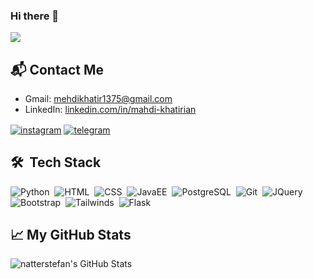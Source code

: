 ### Hi there 👋
<img src ="https://komarev.com/ghpvc/?username=mahdikhatirian1996&color=blue&style=flat-square">

<!--
**mahdikhatirian1996/mahdikhatirian1996** is a ✨ _special_ ✨ repository because its `README.md` (this file) appears on your GitHub profile.

Here are some ideas to get you started:

- 🔭 I’m currently working on ...
- 🌱 I’m currently learning ...
- 👯 I’m looking to collaborate on ...
- 🤔 I’m looking for help with ...
- 💬 Ask me about ...
- 📫 How to reach me: ...
- 😄 Pronouns: ...
- ⚡ Fun fact: ...
--> 

## 📬 Contact Me

- Gmail: mehdikhatir1375@gmail.com
- LinkedIn: [linkedin.com/in/mahdi-khatirian](https://www.linkedin.com/in/mahdi-khatirian)<br>
<p align="left"><a href="https://instagram.com/kh._mhdi" target="_blank">
<img align="center" src="https://img.shields.io/badge/-MahdiKhatirian-blueviolet?style=flat&logo=instagram" alt="instagram"/></a>
<a href="https://t.me/MKhtiri" target="_blank"><img align="center" src="https://img.shields.io/badge/-MahdiKhatirian-blue?style=flat&logo=telegram" alt="telegram"/></a></p>

## 🛠 &nbsp;Tech Stack

![Python](https://img.shields.io/badge/-Python-05122A?style=flat&logo=python&logoColor=lightblue)&nbsp;
![HTML](https://img.shields.io/badge/-HTML-05122A?style=flat&logo=HTML5)&nbsp;
![CSS](https://img.shields.io/badge/-CSS-05122A?style=flat&logo=CSS3&logoColor=lightblue)&nbsp;
![JavaEE](https://img.shields.io/badge/-Java-05122A?style=flat&logo=java&logoColor=red)&nbsp;
![PostgreSQL](https://img.shields.io/badge/-PostgreSQL-05122A?style=flat&logo=postgresql&logoColor=lightblue)&nbsp;
![Git](https://img.shields.io/badge/-Git-05122A?style=flat&logo=git)&nbsp;
![JQuery](https://img.shields.io/badge/jquery-05122A?style=flat&logo=jquery&logoColor=red)&nbsp;
![Bootstrap](https://img.shields.io/badge/bootstrap-05122A?style=flat&logo=bootstrap&logoColor=lightblue)&nbsp;
![Tailwinds](https://img.shields.io/badge/tailwindcss-05122A?style=flat&logo=tailwind-css&logoColor=red)&nbsp;
![Flask](https://img.shields.io/badge/flask-05122A?style=flat&logo=flask&logoColor=lightblue)&nbsp;


## &#x1f4c8; My GitHub Stats

<img align="left" src="https://github-readme-stats.vercel.app/api?username=mahdikhatirian1996&theme=prussian&show_icons=true&line_height=27&count_private=true&title_color=ffffff&text_color=c9cacc&icon_color=2bbc8a&bg_color=1d1f21" alt="natterstefan's GitHub Stats" /></a>



